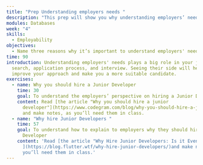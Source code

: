 ```yaml
---
title: "Prep Understanding employers needs "
description: "This prep will show you why understanding employers’ needs is important. "
modules: Databases
week: "4"
skills:
  - Employability
objectives:
  - Name three reasons why it’s important to understand employers' needs.
time: 90
introduction: Understanding employers' needs plays a big role in your job
  search, application process, and interview. Seeing their side will help you
  improve your approach and make you a more suitable candidate.
exercises:
  - name: Why you should hire a Junior Developer
    time: 30
    goal: To understand the employers’ perspective on hiring a Junior Developer
    content: Read [the article "Why you should hire a junior
      developer"](https://www.codegram.com/blog/why-you-should-hire-a-junior-developer/)
      and make notes, as you’ll need them in class.
  - name: "Why hire Junior Developers "
    time: 57
    goal: To understand how to explain to employers why they should hire a Junior
      Developer
    content: 'Read [the article "Why Hire Junior Developers: Is it Even Worth It?"
      ](https://blog.flutter.wtf/why-hire-junior-developers/)and make notes, as
      you’ll need them in class.'
---
```

